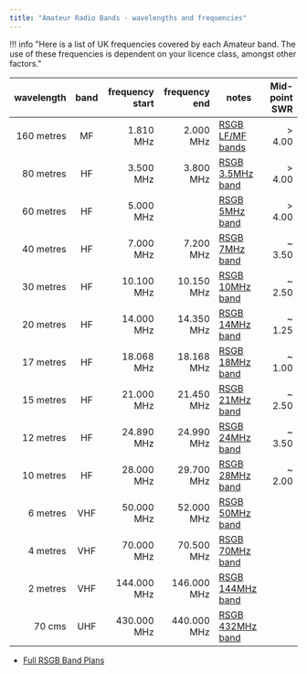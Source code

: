 ```yaml
---
title: "Amateur Radio Bands - wavelengths and frequencies"
---
```


!!! info "Here is a list of UK frequencies covered by each Amateur band.  The use of these frequencies is dependent on your licence class, amongst other factors."

| wavelength | band  | frequency start | frequency end | notes                    | Mid-point SWR |
| ---------: | :---: | --------------: | ------------: | ------------------------ | ------------: |
| 160 metres |  MF   |       1.810 MHz |     2.000 MHz | [RSGB LF/MF bands][LFMF] |        > 4.00 |
| 80 metres  |  HF   |       3.500 MHz |     3.800 MHz | [RSGB 3.5MHz band][3.5]  |        > 4.00 |
| 60 metres  |  HF   |       5.000 MHz |               | [RSGB 5MHz band][5]      |        > 4.00 |
| 40 metres  |  HF   |       7.000 MHz |     7.200 MHz | [RSGB 7MHz band][7]      |        ~ 3.50 |
| 30 metres  |  HF   |      10.100 MHz |    10.150 MHz | [RSGB 10MHz band][10]    |        ~ 2.50 |
| 20 metres  |  HF   |      14.000 MHz |    14.350 MHz | [RSGB 14MHz band][14]    |        ~ 1.25 |
| 17 metres  |  HF   |      18.068 MHz |    18.168 MHz | [RSGB 18MHz band][18]    |        ~ 1.00 |
| 15 metres  |  HF   |      21.000 MHz |    21.450 MHz | [RSGB 21MHz band][21]    |        ~ 2.50 |
| 12 metres  |  HF   |      24.890 MHz |    24.990 MHz | [RSGB 24MHz band][24]    |        ~ 3.50 |
| 10 metres  |  HF   |      28.000 MHz |    29.700 MHz | [RSGB 28MHz band][28]    |        ~ 2.00 |
| 6 metres   |  VHF  |      50.000 MHz |    52.000 MHz | [RSGB 50MHz band][50]    |               |
| 4 metres   |  VHF  |      70.000 MHz |    70.500 MHz | [RSGB 70MHz band][70]    |               |
| 2 metres   |  VHF  |     144.000 MHz |   146.000 MHz | [RSGB 144MHz band][144]  |               |
| 70 cms     |  UHF  |     430.000 MHz |   440.000 MHz | [RSGB 432MHz band][432]  |               |

* [Full RSGB Band Plans][BP]

[BP]: https://rsgb.services/public/bandplans/
[LFMF]: https://rsgb.org/main/operating/band-plans/lf-mf-bands/
[3.5]: http://rsgb.org/main/operating/band-plans/hf/3-5mhz/
[5]: http://rsgb.org/main/operating/band-plans/hf/5mhz/
[7]: http://rsgb.org/main/operating/band-plans/hf/7mhz/
[10]: http://rsgb.org/main/operating/band-plans/hf/10mhz/
[14]: http://rsgb.org/main/operating/band-plans/hf/14mhz/
[18]: http://rsgb.org/main/operating/band-plans/hf/18mhz/
[21]: http://rsgb.org/main/operating/band-plans/hf/21mhz/
[24]: http://rsgb.org/main/operating/band-plans/hf/24mhz/
[28]: http://rsgb.org/main/operating/band-plans/hf/28mhz/
[50]: https://rsgb.org/main/operating/band-plans/vhf-uhf/50mhz-band/
[70]: https://rsgb.org/main/operating/band-plans/vhf-uhf/70mhz-band/
[144]: https://rsgb.org/main/operating/band-plans/vhf-uhf/144mhz-band/
[432]: https://rsgb.org/main/operating/band-plans/vhf-uhf/432mhz-band/
